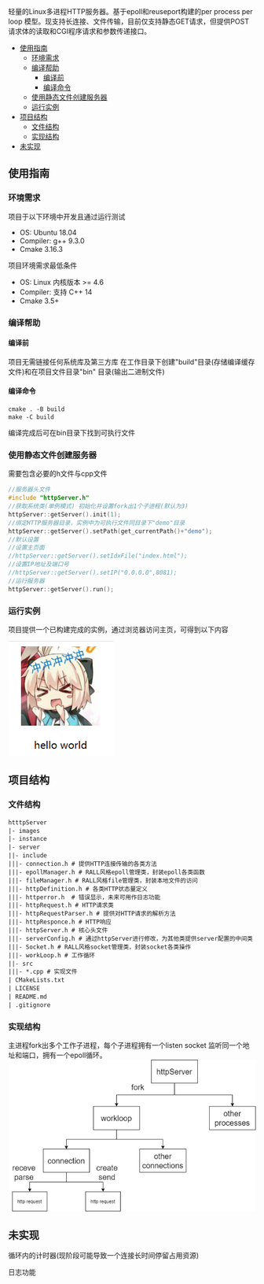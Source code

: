 轻量的Linux多进程HTTP服务器。基于epoll和reuseport构建的per process per loop 模型。现支持长连接、文件传输，目前仅支持静态GET请求，但提供POST请求体的读取和CGI程序请求和参数传递接口。

   * [使用指南](#使用指南)
      * [环境需求](#环境需求)
      * [编译帮助](#编译帮助)
         * [编译前](#编译前)
         * [编译命令](#编译命令)
      * [使用静态文件创建服务器](#使用静态文件创建服务器)
      * [运行实例](#运行实例)
   * [项目结构](#项目结构)
      * [文件结构](#文件结构)
      * [实现结构](#实现结构)
   * [未实现](#未实现)

## 使用指南

### 环境需求
 
项目于以下环境中开发且通过运行测试

- OS: Ubuntu 18.04
- Compiler: g++ 9.3.0
- Cmake 3.16.3

项目环境需求最低条件

- OS: Linux 内核版本 >= 4.6
- Compiler: 支持 C++ 14
- Cmake 3.5+

### 编译帮助

#### 编译前
项目无需链接任何系统库及第三方库
在工作目录下创建"build"目录(存储编译缓存文件)和在项目文件目录"bin" 目录(输出二进制文件)

#### 编译命令
``` shell 
cmake . -B build
make -C build
```
编译完成后可在bin目录下找到可执行文件

### 使用静态文件创建服务器
需要包含必要的h文件与cpp文件
``` cpp
//服务器头文件
#include "httpServer.h"
//获取系统类(单例模式) 初始化并设置fork出1个子进程(默认为3)
httpServer::getServer().init(1);
//绑定HTTP服务器目录，实例中为可执行文件同目录下"demo"目录
httpServer::getServer().setPath(get_currentPath()+"demo");
//默认设置
//设置主页面
//httpServer::getServer().setIdxFile("index.html");
//设置IP地址及端口号
//httpServer::getServer().setIP("0.0.0.0",8081);
//运行服务器
httpServer::getServer().run();
```

### 运行实例
项目提供一个已构建完成的实例，通过浏览器访问主页，可得到以下内容

![image](images/1.png)

## 项目结构

### 文件结构
``` txt
htttpServer
|- images
|- instance 
|- server
||- include
|||- connection.h # 提供HTTP连接传输的各类方法
|||- epollManager.h # RALL风格epoll管理类，封装epoll各类函数
|||- fileManager.h # RALL风格file管理类，封装本地文件的访问
|||- httpDefinition.h # 各类HTTP状态量定义
|||- httperror.h  # 错误显示，未来可用作日志功能
|||- httpRequest.h # HTTP请求类
|||- httpRequestParser.h # 提供对HTTP请求的解析方法
|||- httpResponce.h # HTTP响应
|||- httpServer.h # 核心头文件
|||- serverConfig.h # 通过httpServer进行修改，为其他类提供server配置的中间类
|||- Socket.h # RALL风格socket管理类，封装socket各类操作
|||- workLoop.h # 工作循环
||- src
|||- *.cpp # 实现文件
| CMakeLists.txt
| LICENSE
| README.md      
| .gitignore
```
### 实现结构

主进程fork出多个工作子进程，每个子进程拥有一个listen socket 监听同一个地址和端口，拥有一个epoll循环。
![image](images/2.png)

## 未实现

循环内的计时器(现阶段可能导致一个连接长时间停留占用资源)

日志功能